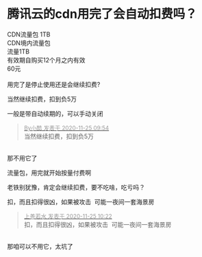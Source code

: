 # 腾讯云的cdn用完了会自动扣费吗？


CDN流量包 1TB<br />
CDN境内流量包<br />
流量1TB<br />
有效期自购买12个月之内有效<br />
60元<br />
<br />
用完了是停止使用还是会继续扣费?

当然继续扣费，扣到负5万

一般是带自动续期的，可以手动关闭<img src="static/image/smiley/default/lol.gif" smilieid="12" border="0" alt="" />

<div class="quote"><blockquote><font size="2"><a href="https://www.hostloc.com/forum.php?mod=redirect&amp;goto=findpost&amp;pid=9513196&amp;ptid=771069" target="_blank"><font color="#999999">By小酷 发表于 2020-11-25 09:54</font></a></font><br />
当然继续扣费，扣到负5万</blockquote></div><br />
那不用它了

流量包，用完就开始按量付费啊

老铁别犹豫，肯定会继续扣费，要不吃啥，吃亏吗？

扣，而且扣得很凶，如果被攻击&nbsp;&nbsp;可能一夜间一套海景房

<div class="quote"><blockquote><font size="2"><a href="https://www.hostloc.com/forum.php?mod=redirect&amp;goto=findpost&amp;pid=9513422&amp;ptid=771069" target="_blank"><font color="#999999">上善若水 发表于 2020-11-25 10:22</font></a></font><br />
扣，而且扣得很凶，如果被攻击&nbsp;&nbsp;可能一夜间一套海景房</blockquote></div><br />
那咱可以不用它，太坑了
